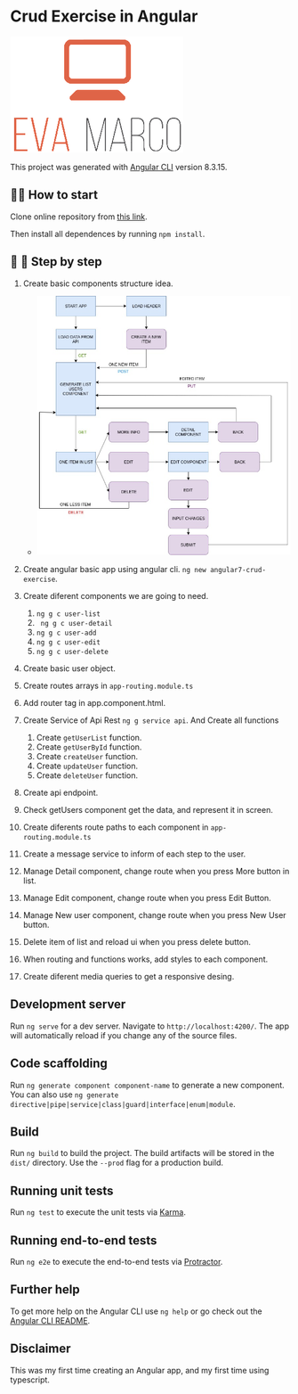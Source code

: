 # Crud Exercise in Angular

![EvaMarco](src/assets/eva&#32;logo.png)

This project was generated with [Angular CLI](https://github.com/angular/angular-cli) version 8.3.15.

##  👩‍🔧️ How to start

Clone online repository from [this link](https://github.com/EvaMarco/basic_CRUD_angular).

Then install all dependences by running `npm install`.

## 👣️ 👣️ Step by step

1. Create basic components structure idea. 
   
   - ![EvaMarco](src/assets/ANGULAR_CRUD.jpg)

2. Create angular basic app using angular cli. `ng new angular7-crud-exercise`.
3. Create diferent components we are going to need. 
   1. `ng g c user-list`
   2. ` ng g c user-detail`
   3. `ng g c user-add`
   4. `ng g c user-edit`
   5. `ng g c user-delete`
4. Create basic user object.
5. Create routes arrays in `app-routing.module.ts`
6. Add router tag in app.component.html.
7. Create Service of Api Rest `ng g service api`. And Create all functions
   1. Create `getUserList` function.
   2. Create `getUserById` function.
   3. Create `createUser` function.
   4. Create `updateUser` function.
   5. Create `deleteUser` function.   
8. Create api endpoint.
9.  Check getUsers component get the data, and represent it in screen.
10. Create diferents route paths to each component in `app-routing.module.ts`
11. Create a message service to inform of each step to the user. 
12. Manage Detail component, change route when you press More button in list.
13. Manage Edit component, change route when you press Edit Button. 
14. Manage New user component, change route when you press New User button. 
15. Delete item of list and reload ui when you press delete button. 
16. When routing and functions works, add styles to each component. 
17. Create diferent media queries to get a responsive desing. 


## Development server

Run `ng serve` for a dev server. Navigate to `http://localhost:4200/`. The app will automatically reload if you change any of the source files.

## Code scaffolding

Run `ng generate component component-name` to generate a new component. You can also use `ng generate directive|pipe|service|class|guard|interface|enum|module`.

## Build

Run `ng build` to build the project. The build artifacts will be stored in the `dist/` directory. Use the `--prod` flag for a production build.

## Running unit tests

Run `ng test` to execute the unit tests via [Karma](https://karma-runner.github.io).

## Running end-to-end tests

Run `ng e2e` to execute the end-to-end tests via [Protractor](http://www.protractortest.org/).

## Further help

To get more help on the Angular CLI use `ng help` or go check out the [Angular CLI README](https://github.com/angular/angular-cli/blob/master/README.md).

## Disclaimer
  This was my first time creating an Angular app, and my first time using typescript. 
